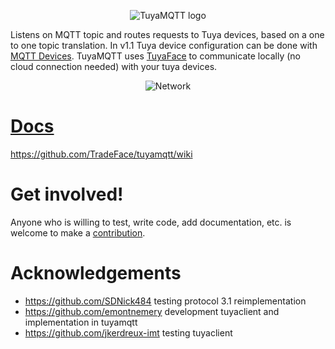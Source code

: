 <p align="center"><img alt="TuyaMQTT logo" src="https://github.com/TradeFace/tuyamqtt/blob/development/docs/tuyamqtt_logo.png?raw=true"></p>

Listens on MQTT topic and routes requests to Tuya devices, based on a one to one topic translation. In v1.1 Tuya device configuration can be done with [MQTT Devices](https://github.com/TradeFace/mqttdevices). TuyaMQTT uses [TuyaFace](https://github.com/TradeFace/tuya) to communicate locally (no cloud connection needed) with your tuya devices.

<p align="center"><img alt="Network" src="https://github.com/TradeFace/tuyamqtt/blob/development/docs/network_bg.png?raw=true"></p>

[Docs](https://github.com/TradeFace/tuyamqtt/wiki)
================
https://github.com/TradeFace/tuyamqtt/wiki

Get involved!
================
Anyone who is willing to test, write code, add documentation, etc. is welcome to make a [contribution](https://github.com/TradeFace/tuyamqtt/CONTRIBUTING.md). 




Acknowledgements
=================
- https://github.com/SDNick484 testing protocol 3.1 reimplementation
- https://github.com/emontnemery development tuyaclient and implementation in tuyamqtt
- https://github.com/jkerdreux-imt testing tuyaclient

